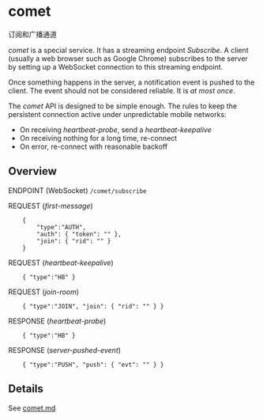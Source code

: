 # comet

订阅和广播通道

*comet* is a special service. It has a streaming endpoint *Subscribe*.
A client (usually a web browser such as Google Chrome) subscribes to the server by setting up a WebSocket connection to this streaming endpoint.

Once something happens in the server, a notification event is pushed to the client. The event should not be considered reliable. It is *at most once*.

The *comet* API is designed to be simple enough. The rules to keep the persistent connection active under unpredictable mobile networks:

- On receiving *heartbeat-probe*, send a *heartbeat-keepalive*
- On receiving nothing for a long time, re-connect
- On error, re-connect with reasonable backoff

## Overview

ENDPOINT (WebSocket)
    `/comet/subscribe`

REQUEST (*first-message*)
```
    {
        "type":"AUTH",
        "auth": { "token": "" },
        "join": { "rid": "" }
    }
```

REQUEST (*heartbeat-keepalive*)
```
    { "type":"HB" }
```

REQUEST (*join-room*)
```
    { "type":"JOIN", "join": { "rid": "" } }
```

RESPONSE (*heartbeat-probe*)
```
    { "type":"HB" }
```

RESPONSE (*server-pushed-event*)
```
    { "type":"PUSH", "push": { "evt": "" } }
```

## Details

See [comet.md](comet.md)
